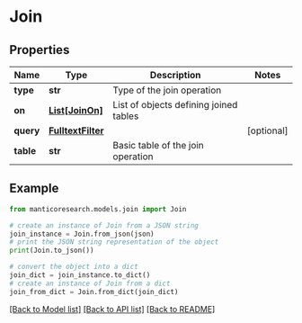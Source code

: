 # Join


## Properties

Name | Type | Description | Notes
------------ | ------------- | ------------- | -------------
**type** | **str** | Type of the join operation | 
**on** | [**List[JoinOn]**](JoinOn.md) | List of objects defining joined tables | 
**query** | [**FulltextFilter**](FulltextFilter.md) |  | [optional] 
**table** | **str** | Basic table of the join operation | 

## Example

```python
from manticoresearch.models.join import Join

# create an instance of Join from a JSON string
join_instance = Join.from_json(json)
# print the JSON string representation of the object
print(Join.to_json())

# convert the object into a dict
join_dict = join_instance.to_dict()
# create an instance of Join from a dict
join_from_dict = Join.from_dict(join_dict)
```
[[Back to Model list]](../README.md#documentation-for-models) [[Back to API list]](../README.md#documentation-for-api-endpoints) [[Back to README]](../README.md)


